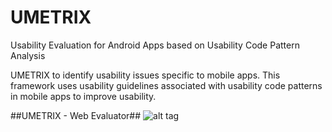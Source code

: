 # UMETRIX #

Usability Evaluation for Android Apps based on Usability Code Pattern Analysis 

UMETRIX to identify usability issues specific to mobile apps. This framework uses usability guidelines associated with usability code patterns in mobile apps to improve usability.

##UMETRIX - Web Evaluator##
![alt tag](https://raw.githubusercontent.com/neerajmathur/UMETRIX/master/ScreenShots/TestAndroidApp.png)
